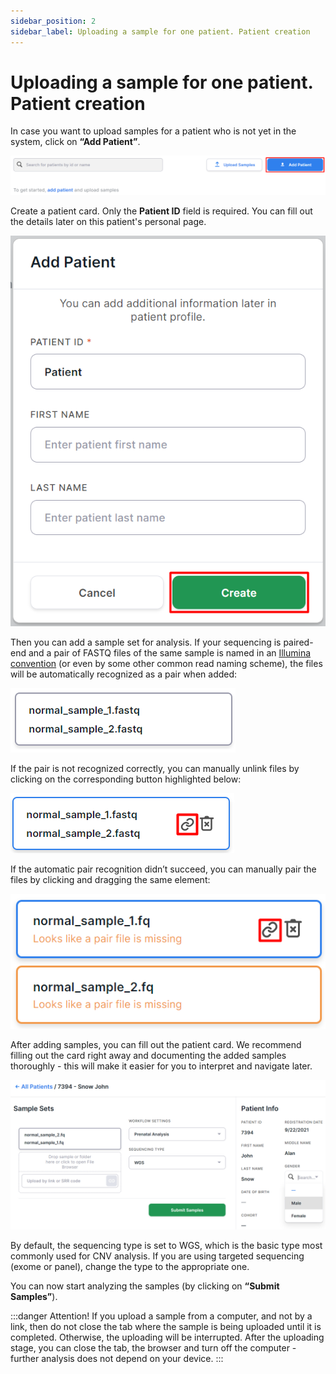 ```yaml
---
sidebar_position: 2
sidebar_label: Uploading a sample for one patient. Patient creation
---
```


# Uploading a sample for one patient. Patient creation

In case you want to upload samples for a patient who is not yet in the system, click on **“Add Patient”**.

![Add patient button](/img/eng/2-add-patient-button.png)

Create a patient card. Only the **Patient ID** field is required. You can fill out the details later on this patient's personal page.

![Add patient](/img/eng/3-add-patient.png)

Then you can add a sample set for analysis. If your sequencing is paired-end and a pair of FASTQ files of the same sample is named in an [Illumina convention](https://support.illumina.com/help/BaseSpace_OLH_009008/Content/Source/Informatics/BS/NamingConvention_FASTQ-files-swBS.htm) (or even by some other common read naming scheme), the files will be automatically recognized as a pair when added:

![Pair](/img/eng/4-14-pair.png)

If the pair is not recognized correctly, you can manually unlink files by clicking on the corresponding button highlighted below:

![Unpair](/img/eng/5-15-unpair.png)

If the automatic pair recognition didn’t succeed, you can manually pair the files by clicking and dragging the same element:

![Force pair](/img/eng/6-16-force-pair.png)

After adding samples, you can fill out the patient card. We recommend filling out the card right away and documenting the added samples thoroughly - this will make it easier for you to interpret and navigate later.

![Force pair](/img/eng/7-upload-samples.png)

By default, the sequencing type is set to WGS, which is the basic type most commonly used for CNV analysis. If you are using targeted sequencing (exome or panel), change the type to the appropriate one.

You can now start analyzing the samples (by clicking on **“Submit Samples”**).

:::danger Attention!
If you upload a sample from a computer, and not by a link, then do not close the tab where the sample is being uploaded until it is completed. Otherwise, the uploading will be interrupted. After the uploading stage, you can close the tab, the browser and turn off the computer - further analysis does not depend on your device.
:::
